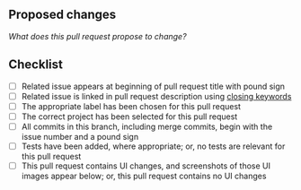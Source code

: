 ## Proposed changes

_What does this pull request propose to change?_

## Checklist

- [ ] Related issue appears at beginning of pull request title with pound sign
- [ ] Related issue is linked in pull request description using [closing keywords](https://docs.github.com/en/issues/tracking-your-work-with-issues/linking-a-pull-request-to-an-issue#linking-a-pull-request-to-an-issue-using-a-keyword)
- [ ] The appropriate label has been chosen for this pull request
- [ ] The correct project has been selected for this pull request
- [ ] All commits in this branch, including merge commits, begin with the issue number and a pound sign
- [ ] Tests have been added, where appropriate; or, no tests are relevant for this pull request
- [ ] This pull request contains UI changes, and screenshots of those UI images appear below; or, this pull request contains no UI changes
